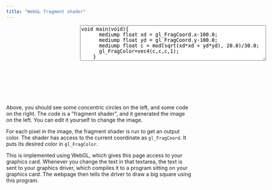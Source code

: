 ```yaml
---
title: "WebGL fragment shader"
---
```


<div style="display: flex;">
  <canvas width="200" height="200" style="height: 200px; width: 200px;" id="triangleCanvas"></canvas>
  <div style="display: flex; flex-direction: column; flex-grow: 1;">
    <textarea id="fragmentShader" cols="60" rows="6">void main(void){
      mediump float xd = gl_FragCoord.x-100.0;
      mediump float yd = gl_FragCoord.y-100.0;
      mediump float c = mod(sqrt(xd*xd + yd*yd), 20.0)/30.0;
      gl_FragColor=vec4(c,c,c,1);
    }</textarea>
    <div id="compilationError"></div>
  </div>
</div>
<script>
  const canvas = document.getElementById('triangleCanvas');
  const gl = canvas.getContext('webgl');
  gl.viewport(0,0,canvas.width,canvas.height);
  const vertexBuf = gl.createBuffer();
  gl.bindBuffer(gl.ARRAY_BUFFER, vertexBuf);
  gl.bufferData(gl.ARRAY_BUFFER, new Float32Array([
    -1,1,  -1,-1,  1,-1,
    -1,1,   1,-1,  1, 1,
  ]), gl.STATIC_DRAW);
  gl.clearColor(0,0,0,1);
  const errEl = document.getElementById("compilationError");
  const fragEl = document.getElementById("fragmentShader");
  function draw() {
    const vertShader = gl.createShader(gl.VERTEX_SHADER);
    gl.shaderSource(vertShader, 'attribute vec2 c;void main(void){gl_Position=vec4(c, 0.0, 1.0);}');
    gl.compileShader(vertShader);
    const fragShader = gl.createShader(gl.FRAGMENT_SHADER);
    gl.shaderSource(fragShader, fragEl.value);
    gl.compileShader(fragShader);
    if (!gl.getShaderParameter(fragShader, gl.COMPILE_STATUS)) {
      errEl.innerText = gl.getShaderInfoLog(fragShader);
      return;
    }
    const prog = gl.createProgram();
    gl.attachShader(prog, vertShader);
    gl.attachShader(prog, fragShader);
    gl.linkProgram(prog);
    gl.useProgram(prog);
    const coord = gl.getAttribLocation(prog, "c");
    gl.vertexAttribPointer(coord, 2, gl.FLOAT, false, 0, 0);
    gl.enableVertexAttribArray(coord);
    gl.clear(gl.COLOR_BUFFER_BIT);
    gl.drawArrays(gl.TRIANGLES, 0, 6);
    errEl.innerText = '';
  }
  draw();
  fragEl.oninput = draw;
</script>

Above, you should see some concentric circles on the left,
and some code on the right.
The code is a "fragment shader",
and it generated the image on the left.
You can edit it yourself to change the image.

For each pixel in the image, the fragment shader is run to get an output color.
The shader has access to the current coordinate as `gl_FragCoord`.
It puts its desired color in `gl_FragColor`.

This is implemented using WebGL,
which gives this page access to your graphics card.
Whenever you change the text in that textarea,
the text is sent to your graphics driver,
which compiles it to a program sitting on your graphics card.
The webpage then tells the driver to draw a big square using this program.
